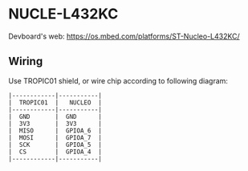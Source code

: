 # NUCLE-L432KC

Devboard's web: https://os.mbed.com/platforms/ST-Nucleo-L432KC/


## Wiring

Use TROPIC01 shield, or wire chip according to following diagram:

```
|------------|-----------|
|  TROPIC01  |   NUCLEO  |
|------------|-----------|
|  GND       |  GND      |
|  3V3       |  3V3      |
|  MISO      |  GPIOA_6  |
|  MOSI      |  GPIOA_7  |
|  SCK       |  GPIOA_5  |
|  CS        |  GPIOA_4  |
|------------|-----------|
```

